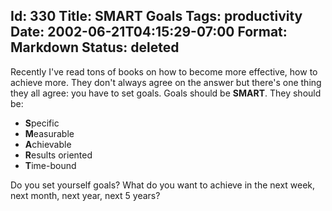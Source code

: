 Id: 330
Title: SMART Goals
Tags: productivity
Date: 2002-06-21T04:15:29-07:00
Format: Markdown
Status: deleted
--------------
Recently I've read tons of books on how to become more effective, how to
achieve more. They don't always agree on the answer but there's one thing they all agree: you have to set goals. Goals should be **SMART**. They should be:

  * **S**pecific
  * **M**easurable
  * **A**chievable
  * **R**esults oriented
  * **T**ime-bound

Do you set yourself goals? What do you want to achieve in the next week, next month, next year, next 5 years?


